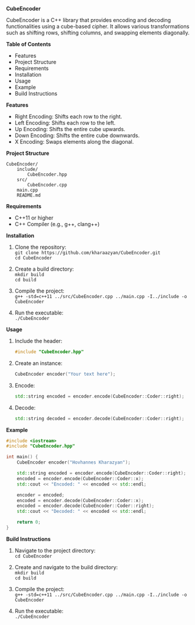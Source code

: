 **CubeEncoder**

CubeEncoder is a C++ library that provides encoding and decoding functionalities using a cube-based cipher. It allows various transformations such as shifting rows, shifting columns, and swapping elements diagonally.

**Table of Contents**

- Features  
- Project Structure  
- Requirements  
- Installation  
- Usage  
- Example  
- Build Instructions  

**Features**

- Right Encoding: Shifts each row to the right.  
- Left Encoding: Shifts each row to the left.  
- Up Encoding: Shifts the entire cube upwards.  
- Down Encoding: Shifts the entire cube downwards.  
- X Encoding: Swaps elements along the diagonal.

**Project Structure**

```
CubeEncoder/
    include/
        CubeEncoder.hpp
    src/
        CubeEncoder.cpp
    main.cpp
    README.md
```

**Requirements**

- C++11 or higher  
- C++ Compiler (e.g., g++, clang++)

**Installation**

1. Clone the repository:  
   `git clone https://github.com/kharaazyan/CubeEncoder.git`  
   `cd CubeEncoder`

2. Create a build directory:  
   `mkdir build`  
   `cd build`

3. Compile the project:  
   `g++ -std=c++11 ../src/CubeEncoder.cpp ../main.cpp -I../include -o CubeEncoder`

4. Run the executable:  
   `./CubeEncoder`

**Usage**

1. Include the header:  
   ```cpp
   #include "CubeEncoder.hpp"
   ```

2. Create an instance:  
   ```cpp
   CubeEncoder encoder("Your text here");
   ```

3. Encode:  
   ```cpp
   std::string encoded = encoder.encode(CubeEncoder::Coder::right);
   ```

4. Decode:  
   ```cpp
   std::string decoded = encoder.decode(CubeEncoder::Coder::right);
   ```

**Example**

```cpp
#include <iostream>
#include "CubeEncoder.hpp"

int main() {
    CubeEncoder encoder("Hovhannes Kharazyan");

    std::string encoded = encoder.encode(CubeEncoder::Coder::right);
    encoded = encoder.encode(CubeEncoder::Coder::x);    
    std::cout << "Encoded: " << encoded << std::endl;

    encoder = encoded;
    encoded = encoder.decode(CubeEncoder::Coder::x);
    encoded = encoder.decode(CubeEncoder::Coder::right);
    std::cout << "Decoded: " << encoded << std::endl;

    return 0;
}
```

**Build Instructions**

1. Navigate to the project directory:  
   `cd CubeEncoder`

2. Create and navigate to the build directory:  
   `mkdir build`  
   `cd build`

3. Compile the project:  
   `g++ -std=c++11 ../src/CubeEncoder.cpp ../main.cpp -I../include -o CubeEncoder`

4. Run the executable:  
   `./CubeEncoder`

